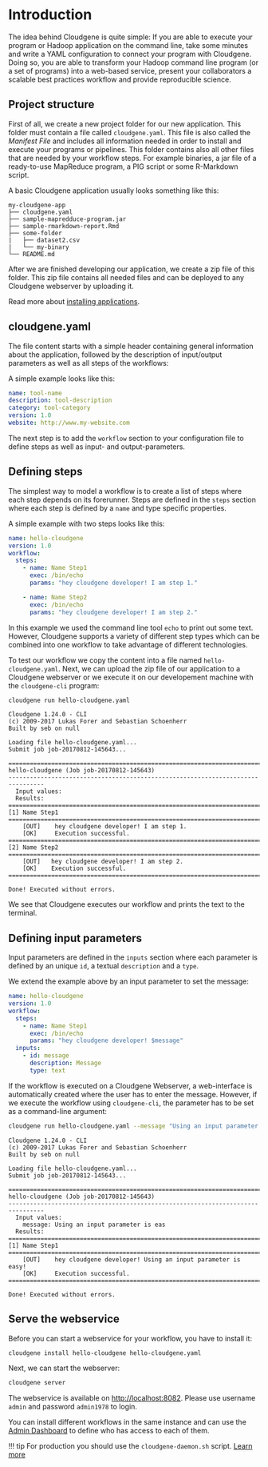# Introduction

The idea behind Cloudgene is quite simple: If you are able to execute your program or Hadoop application on the command line, take some minutes and write a YAML configuration to connect your program with Cloudgene. Doing so, you are able to transform your Hadoop command line program (or a set of programs) into a web-based service, present your collaborators a scalable best practices workflow and provide reproducible science.

## Project structure

First of all, we create a new project folder for our new application. This folder must contain a file called `cloudgene.yaml`. This file is also called the *Manifest File* and includes all information needed in order to install and execute your programs or pipelines. This folder contains also all other files that are needed by your workflow steps. For example binaries, a jar file of a ready-to-use MapReduce program, a PIG script or some R-Markdown script.

A basic Cloudgene application usually looks something like this:

```ansi
my-cloudgene-app
├── cloudgene.yaml
├── sample-mapredduce-program.jar
├── sample-rmarkdown-report.Rmd
├── some-folder
|   ├── dataset2.csv
|   └── my-binary
└── README.md
```

After we are finished developing our application, we create a zip file of this folder. This zip file contains all needed files and can be deployed to any Cloudgene webserver by uploading it.

Read more about [installing applications](/docs/03-installing-apps).

## cloudgene.yaml

The file content starts with a simple header containing general information about the application,  followed by the description of input/output parameters as well as all steps of the workflows:

A simple example looks like this:

```yaml
name: tool-name
description: tool-description
category: tool-category
version: 1.0
website: http://www.my-website.com
```

The next step is to add the `workflow` section to your configuration file to define steps as well as input- and output-parameters.

## Defining steps

The simplest way to model a workflow is to create a list of steps where each step depends on its forerunner. Steps are defined in the `steps` section where each step is defined by a `name` and type specific properties.

A simple example with two steps looks like this:

```yaml
name: hello-cloudgene
version: 1.0
workflow:
  steps:
    - name: Name Step1
      exec: /bin/echo
      params: "hey cloudgene developer! I am step 1."

    - name: Name Step2
      exec: /bin/echo
      params: "hey cloudgene developer! I am step 2."
```

In this example we used the command line tool `echo` to print out some text. However, Cloudgene supports a variety of different step types which can be combined into one workflow to take advantage of different technologies.

To test our workflow we copy the content into a file named `hello-cloudgene.yaml`. Next, we can upload the zip file of our application to a Cloudgene webserver or we execute it on our developement machine with the `cloudgene-cli` program:

```bash
cloudgene run hello-cloudgene.yaml
```

```ansi
Cloudgene 1.24.0 - CLI
(c) 2009-2017 Lukas Forer and Sebastian Schoenherr
Built by seb on null

Loading file hello-cloudgene.yaml...
Submit job job-20170812-145643...

================================================================================
hello-cloudgene (Job job-20170812-145643)
--------------------------------------------------------------------------------
  Input values:
  Results:
================================================================================
[1] Name Step1
================================================================================
    [OUT]    hey cloudgene developer! I am step 1.
    [OK]     Execution successful.
================================================================================
[2] Name Step2
================================================================================
    [OUT]   hey cloudgene developer! I am step 2.
    [OK]    Execution successful.
================================================================================

Done! Executed without errors.
```

We see that Cloudgene executes our workflow and prints the text to the terminal.

## Defining input parameters

Input parameters are defined in the `inputs` section where each parameter is defined by an unique `id`, a textual `description` and a `type`.

We extend the example above by an input parameter to set the message:

```yaml
name: hello-cloudgene
version: 1.0
workflow:
  steps:
    - name: Name Step1
      exec: /bin/echo
      params: "hey cloudgene developer! $message"
  inputs:
    - id: message
      description: Message
      type: text
```

 If the workflow is executed on a Cloudgene Webserver, a web-interface is automatically created where the user has to enter the message. However, if we execute the workflow using `cloudgene-cli`, the parameter has to be set as a command-line argument:

```bash
cloudgene run hello-cloudgene.yaml --message "Using an input parameter is easy!"
```

```ansi
Cloudgene 1.24.0 - CLI
(c) 2009-2017 Lukas Forer and Sebastian Schoenherr
Built by seb on null

Loading file hello-cloudgene.yaml...
Submit job job-20170812-145643...

================================================================================
hello-cloudgene (Job job-20170812-145643)
--------------------------------------------------------------------------------
  Input values:
    message: Using an input parameter is eas
  Results:
================================================================================
[1] Name Step1
================================================================================
    [OUT]    hey cloudgene developer! Using an input parameter is easy!
    [OK]     Execution successful.
================================================================================

Done! Executed without errors.
```

## Serve the webservice

Before you can start a webservice for your workflow, you have to install it:

```bash
cloudgene install hello-cloudgene hello-cloudgene.yaml
```

Next, we can start the webserver:

```bash
cloudgene server
```

The webservice is available on [http://localhost:8082](http://localhost:8082). Please use username `admin` and password `admin1978` to login.

You can install different workflows in the same instance and can use the [Admin Dashboard]() to define who has access to each of them.

!!! tip
    For production you should use the `cloudgene-daemon.sh` script. [Learn more]()
